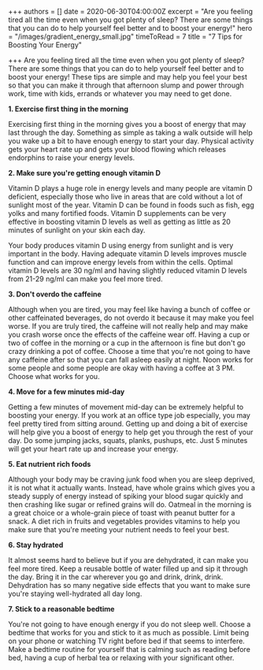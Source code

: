 +++
authors = []
date = 2020-06-30T04:00:00Z
excerpt = "Are you feeling tired all the time even when you got plenty of sleep? There are some things that you can do to help yourself feel better and to boost your energy!"
hero = "/images/gradient_energy_small.jpg"
timeToRead = 7
title = "7 Tips for Boosting Your Energy"

+++
Are you feeling tired all the time even when you got plenty of sleep? There are some things that you can do to help yourself feel better and to boost your energy! These tips are simple and may help you feel your best so that you can make it through that afternoon slump and power through work, time with kids, errands or whatever you may need to get done.

**1. Exercise first thing in the morning**

Exercising first thing in the morning gives you a boost of energy that may last through the day. Something as simple as taking a walk outside will help you wake up a bit to have enough energy to start your day. Physical activity gets your heart rate up and gets your blood flowing which releases endorphins to raise your energy levels.

**2. Make sure you're getting enough vitamin D**

Vitamin D plays a huge role in energy levels and many people are vitamin D deficient, especially those who live in areas that are cold without a lot of sunlight most of the year. Vitamin D can be found in foods such as fish, egg yolks and many fortified foods. Vitamin D supplements can be very effective in boosting vitamin D levels as well as getting as little as 20 minutes of sunlight on your skin each day.

Your body produces vitamin D using energy from sunlight and is very important in the body. Having adequate vitamin D levels improves muscle function and can improve energy levels from within the cells. Optimal vitamin D levels are 30 ng/ml and having slightly reduced vitamin D levels from 21-29 ng/ml can make you feel more tired.

**3. Don't overdo the caffeine**

Although when you are tired, you may feel like having a bunch of coffee or other caffeinated beverages, do not overdo it because it may make you feel worse. If you are truly tired, the caffeine will not really help and may make you crash worse once the effects of the caffeine wear off. Having a cup or two of coffee in the morning or a cup in the afternoon is fine but don't go crazy drinking a pot of coffee. Choose a time that you're not going to have any caffeine after so that you can fall asleep easily at night. Noon works for some people and some people are okay with having a coffee at 3 PM. Choose what works for you.

**4. Move for a few minutes mid-day**

Getting a few minutes of movement mid-day can be extremely helpful to boosting your energy. If you work at an office type job especially, you may feel pretty tired from sitting around. Getting up and doing a bit of exercise will help give you a boost of energy to help get you through the rest of your day. Do some jumping jacks, squats, planks, pushups, etc. Just 5 minutes will get your heart rate up and increase your energy.

**5. Eat nutrient rich foods**

Although your body may be craving junk food when you are sleep deprived, it is not what it actually wants. Instead, have whole grains which gives you a steady supply of energy instead of spiking your blood sugar quickly and then crashing like sugar or refined grains will do. Oatmeal in the morning is a great choice or a whole-grain piece of toast with peanut butter for a snack. A diet rich in fruits and vegetables provides vitamins to help you make sure that you're meeting your nutrient needs to feel your best.

**6. Stay hydrated**

It almost seems hard to believe but if you are dehydrated, it can make you feel more tired. Keep a reusable bottle of water filled up and sip it through the day. Bring it in the car wherever you go and drink, drink, drink. Dehydration has so many negative side effects that you want to make sure you're staying well-hydrated all day long.

**7. Stick to a reasonable bedtime**

You're not going to have enough energy if you do not sleep well. Choose a bedtime that works for you and stick to it as much as possible. Limit being on your phone or watching TV right before bed if that seems to interfere. Make a bedtime routine for yourself that is calming such as reading before bed, having a cup of herbal tea or relaxing with your significant other.
